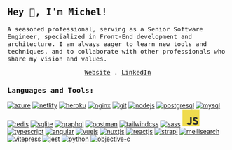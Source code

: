 <h2>
  <samp>
  Hey 👋, I'm Michel!
  </samp>
</h2>
<p>
  <samp>
    A seasoned professional, serving as a Senior Software Engineer, specialized in Front-End development and architecture. I am always eager to learn new tools and techniques, and to collaborate with other professionals who share my vision and values.
  </samp>
</p>
<p align="center">
  <samp>
    <a href="https://michelmartinez.com">Website</a> .
    <a href="https://www.linkedin.com/in/mimartinez">LinkedIn</a>
  </samp>
</p>

<h3>
  <samp>
  Languages and Tools:
  </samp>
</h3>
<p align="left">
<a href="https://azure.microsoft.com/en-in/" target="_blank"><img src="https://www.vectorlogo.zone/logos/microsoft_azure/microsoft_azure-icon.svg" alt="azure" title="azure" width="40" height="40"/></a>
<a href="https://netlify.com" target="_blank"><img src="https://www.vectorlogo.zone/logos/netlify/netlify-icon.svg" alt="netlify" title="netlify" width="40" height="40"/></a>
<a href="https://heroku.com" target="_blank"><img src="https://www.vectorlogo.zone/logos/heroku/heroku-icon.svg" alt="heroku" title="heroku" width="40" height="40"/></a>
<a href="https://www.nginx.com" target="_blank"><img src="https://www.vectorlogo.zone/logos/nginx/nginx-icon.svg" alt="nginx" title="nginx" width="40" height="40"/></a>
<a href="https://git-scm.com/" target="_blank"><img src="https://www.vectorlogo.zone/logos/git-scm/git-scm-icon.svg" alt="git" title="git" width="40" height="40"/></a>
<a href="https://nodejs.org" target="_blank"> <img src="https://www.vectorlogo.zone/logos/nodejs/nodejs-icon.svg" alt="nodejs" title="nodejs" width="40" height="40"/></a>
<a href="https://www.postgresql.org" target="_blank"><img src="https://www.vectorlogo.zone/logos/postgresql/postgresql-icon.svg" alt="postgresql" title="postgresql" width="40" height="40"/></a>  
<a href="https://www.mysql.com/" target="_blank"><img src="https://www.vectorlogo.zone/logos/mysql/mysql-icon.svg" alt="mysql" title="mysql" width="40" height="40"/></a>
<a href="https://redis.io" target="_blank"><img src="https://www.vectorlogo.zone/logos/redis/redis-icon.svg" alt="redis" title="redis" width="40" height="40"/></a>
<a href="https://www.sqlite.org/" target="_blank"> <img src="https://www.vectorlogo.zone/logos/sqlite/sqlite-icon.svg" alt="sqlite" title="sqlite" width="40" height="40"/></a>
<a href="https://graphql.org" target="_blank"><img src="https://www.vectorlogo.zone/logos/graphql/graphql-icon.svg" alt="graphql" title="graphql" width="40" height="40"/></a>
<a href="https://postman.com" target="_blank"><img src="https://www.vectorlogo.zone/logos/getpostman/getpostman-icon.svg" alt="postman" title="postman" width="40" height="40"/></a>
<a href="https://tailwindcss.com/" target="_blank"><img src="https://www.vectorlogo.zone/logos/tailwindcss/tailwindcss-icon.svg" alt="tailwindcss" title="tailwindcss" width="40" height="40"/></a>
<a href="https://sass-lang.com/" target="_blank"><img src="https://www.vectorlogo.zone/logos/sass-lang/sass-lang-icon.svg" alt="sass" title="sass" width="40" height="40"/></a>
<a href="https://developer.mozilla.org/en-US/docs/Web/JavaScript" target="_blank"><img src="https://raw.githubusercontent.com/devicons/devicon/master/icons/javascript/javascript-original.svg" alt="javascript" title="javascript" width="40" height="40"/></a>
<a href="https://www.typescriptlang.org/" target="_blank"><img src="https://www.vectorlogo.zone/logos/typescriptlang/typescriptlang-icon.svg" alt="typescript" title="typescript" width="40" height="40"/></a>
<a href="https://angular.dev" target="_blank"><img src="https://www.vectorlogo.zone/logos/angular/angular-icon.svg" alt="angular" title="angular" width="40" height="40"/></a>
<a href="https://vuejs.org/" target="_blank"><img src="https://www.vectorlogo.zone/logos/vuejs/vuejs-icon.svg" alt="vuejs" title="vuejs" width="40" height="40"/></a>
<a href="https://nuxtjs.org/" target="_blank"><img src="https://www.vectorlogo.zone/logos/nuxtjs/nuxtjs-icon.svg" alt="nuxtjs" title="nuxtjs" width="40" height="40"/></a>
<a href="https://reactjs.org/" target="_blank"><img src="https://www.vectorlogo.zone/logos/reactjs/reactjs-icon.svg" alt="reactjs" title="reactjs" width="40" height="40"/></a>
<a href="https://strapi.io/" target="_blank"><img src="https://github.com/pheralb/svgl/blob/main/static/library/strapi.svg" alt="strapi" title="strapi" width="40" height="40"/></a>
<a href="https://www.meilisearch.com/" target="_blank"><img src="https://github.com/gilbarbara/logos/blob/main/logos/meilisearch.svg" alt="meilisearch" title="meilisearch" width="40" height="40"/></a>
<a href="https://vitepress.dev/" target="_blank"><img src="https://vitepress.dev/vitepress-logo-mini.svg" alt="vitepress" title="vitepress" width="40" height="40"/></a>
<a href="https://jestjs.io" target="_blank"><img src="https://www.vectorlogo.zone/logos/jestjsio/jestjsio-icon.svg" alt="jest" title="jest" width="40" height="40"/></a>
<a href="https://www.python.org" target="_blank"><img src="https://www.vectorlogo.zone/logos/python/python-icon.svg" alt="python" title="python" width="40" height="40"/></a>
<a href="https://developer.apple.com/documentation/objectivec" target="_blank"><img src="https://www.vectorlogo.zone/logos/apple_objectivec/apple_objectivec-icon.svg" alt="objective-c" title="objective-c" width="40" height="40"/></a>
</p>

<!--![Michel's github stats](https://github-readme-stats.vercel.app/api?username=mimartinez&count_private=true&show_icons=true)-->
